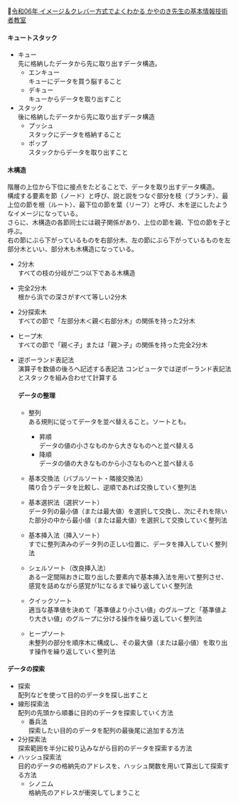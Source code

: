 
📖[令和06年 イメージ＆クレバー方式でよくわかる かやのき先生の基本情報技術者教室](https://gihyo.jp/book/2023/978-4-297-13827-1)

#### キュートスタック

- キュー  
  先に格納したデータから先に取り出すデータ構造。
  - エンキュー  
    キューにデータを買う脳すること
  - デキュー  
    キューからデータを取り出すこと
- スタック  
  後に格納したデータから先に取り出すデータ構造
  - プッシュ  
    スタックにデータを格納すること
  - ポップ  
    スタックからデータを取り出すこと

#### 木構造

階層の上位から下位に接点をたどることで、データを取り出すデータ構造。  
構成する要素を節（ノード）と呼び、説と説をつなぐ部分を枝（ブランチ）、最上位の節を根（ルート）、最下位の節を葉（リーフ）と呼び、木を逆にしたようなイメージになっている。  
さらに、木構造の各節同士には親子関係があり、上位の節を親、下位の節を子と呼ぶ。  
右の節にぶら下がっているものを右部分木、左の節にぶら下がっているものを左部分木といい、部分木も木構造になっている。

- 2分木  
  すべての枝の分岐が二つ以下である木構造
- 完全2分木  
  根から浜での深さがすべて等しい2分木
- 2分探索木  
  すべての節で「左部分木＜親＜右部分木」の関係を持った2分木
- ヒープ木  
  すべての節で「親＜子」または「親＞子」の関係を持った完全2分木
- 逆ポーランド表記法  
  演算子を数値の後ろへ記述する表記法
  コンピュータでは逆ポーランド表記法とスタックを組み合わせて計算する

  #### データの整理

  - 整列  
    ある規則に従ってデータを並べ替えること。ソートとも。
    - 昇順  
      データの値の小さなものから大きなものへと並べ替える
    - 降順  
      データの値の大きなものから小さなものへと並べ替える

  - 基本交換法（バブルソート・隣接交換法）  
    隣り合うデータを比較し、逆順であれば交換していく整列法  
  - 基本選択法（選択ソート）  
    データ列の最小値（または最大値）を選択して交換し、次にそれを除いた部分の中から最小値（または最大値）を選択して交換していく整列法
  - 基本挿入法（挿入ソート）  
    すでに整列済みのデータ列の正しい位置に、データを挿入していく整列法
  - シェルソート（改良挿入法）  
    ある一定間隔おきに取り出した要素内で基本挿入法を用いて整列させ、感覚を詰めながら感覚が1になるまで繰り返していく整列法
  - クイックソート  
    適当な基準値を決めて「基準値より小さい値」のグループと「基準値より大きい値」のグループに分ける操作を繰り返していく整列法
  - ヒープソート  
    未整列の部分を順序木に構成し、その最大値（または最小値）を取り出す操作を繰り返していく整列法

#### データの探索

- 探索  
  配列などを使って目的のデータを探し出すこと
- 線形探索法  
  配列の先頭から順番に目的のデータを探索していく方法
  - 番兵法  
    探索したい目的のデータを配列の最後尾に追加する方法
- 2分探索法  
  探索範囲を半分に絞り込みながら目的のデータを探索する方法
- ハッシュ探索法  
  目的のデータの格納先のアドレスを、ハッシュ関数を用いて算出して探索する方法
  - シノニム  
    格納先のアドレスが衝突してしまうこと
